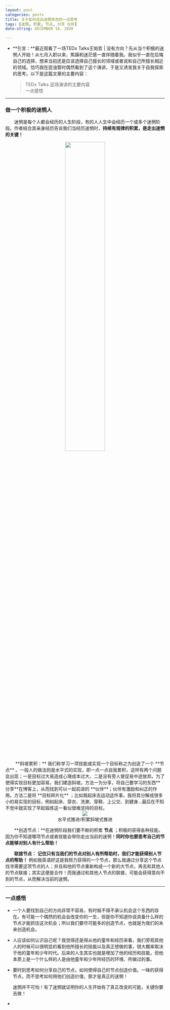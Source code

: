 ```yaml
---
layout: post  
categories: posts   
title: 关于如何走出迷惘状态的一点思考    
tags: [迷惘, 积累, 节点, 分享 伙伴]   
date-string: DECEMBER 18, 2020

---
```

* **引言：**最近观看了一场TEDx Talks王佑哲 | 没有方向？先从当个积极的迷惘人开始！从七月入职以来，焦躁和迷茫感一直伴随着我。我似乎一直在后悔自己的选择，想来当初还是应该选择自己擅长的领域或者说和自己所擅长相近的领域。恰巧我在逛油管时偶然看到了这个演讲，于是又诱发我关于自我探索的思考。以下是这篇文章的主要内容：   
	> TEDx Talks 这场演讲的主要内容  
	> 一点感悟        

********
   
### 做一个积极的迷惘人   
 
    
&emsp;&emsp;迷惘是每个人都会经历的人生阶段，有的人人生中会经历一个或多个迷惘阶段。作者结合其亲身经历告诉我们当经历迷惘时，**持续有规律的积累，是走出迷惘的关键！** 
<div align=center>
	<img src="https://Qinzefeng.github.io/images/2020/December/20201218/20201218-00.png" width="50%">
</div>
&emsp;&emsp; **斜坡累积：** 我们称学习一项技能或实现一个目标称之为创造了一个 **节点** 。一般人的做法则是水平式的实现，即一点一点自我累积，这样有两个问题会出现；一是目标过大易造成心理成本过大，二是没有旁人督促易中途放弃。为了使得实现目标更加容易，我们建造斜坡。方法一为分享，将自己要学习的东西**分享**在博客上，从而找到可以一起前进的 **伙伴**；伙伴有激励和纠正的作用。方法二是将 **目标碎片化** ；比如我起床去运动这件事，我将其分解成很多小的易实现的目标，例如起床、穿衣、洗漱、穿鞋、上公交、到健身...最后在不知不觉中就实现了早起锻炼这一看似很难坚持的目标。
<center>
	<img src="https://Qinzefeng.github.io/images/2020/December/20201218/20201218-01.png">
</center>
<div align=center>
水平式推进/积累斜坡式推进
</div>

&emsp;&emsp;**创造节点：**在迷惘阶段我们要不断的积累 **节点** ；积极的获得各种技能。因为你不知道哪项节点或者技能会带你走出当前的迷惘！**同时你也要思考自己的节点能够对别人有什么帮助！**

&emsp;&emsp;**联接节点：** **记住只有当我们的节点对别人有所帮助时，我们才能获得别人节点的帮助！** 例如我英语好这是我努力获得的一个节点，那么我通过分享这个节点找寻需要这项节点的人；并且和他的节点重新构成一个新的大节点，再去和其他人的节点联接；其实这便是合作！而我通过和其他人节点的联接，可能会获得意向不到的节点，从而解决当前的迷惘。

********

### 一点感悟


- 一个人要找到自己的方向非常不容易，有时候不得不承认机会这个东西的存在。有可能一个偶然的机会会改变你的一生，但是你不知道你说具备什么样的节点才能抓住这次机会；所以我们要尽可能多的创造节点，也就是为我们的未来创造机会。

- 人应该如何认识自己呢？我觉得还是得从他的童年和经历来看，我们旁观其他人的时候可以很明显的看到他所擅长的技能以及真正想做的事，很大概率取决于他的童年和少年时代。后来的人生其实也就是增加了他的经历和技能，但他本质上是一个什么样的人是由他童年和少年所经历的环境、所做过的事。

- 要时刻思考如何分享自己的节点，如何使得自己的节点创造价值。一昧的获得节点，而不思考如何用他们创造价值，那才是真正的迷惘！

     迷惘并不可怕！有了迷惘就证明你的人生开始有了真正改变的可能，关键你要去做！
-

